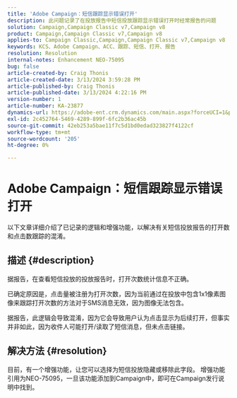 ```yaml
---
title: 'Adobe Campaign：短信跟踪显示错误打开'
description: 此问题记录了在投放报告中短信投放跟踪显示错误打开时经常报告的问题
solution: Campaign,Campaign Classic v7,Campaign v8
product: Campaign,Campaign Classic v7,Campaign v8
applies-to: Campaign Classic,Campaign,Campaign Classic v7,Campaign v8
keywords: KCS、Adobe Campaign、ACC、跟踪、短信、打开、报告
resolution: Resolution
internal-notes: Enhancement NEO-75095
bug: false
article-created-by: Craig Thonis
article-created-date: 3/13/2024 3:59:28 PM
article-published-by: Craig Thonis
article-published-date: 3/13/2024 4:22:16 PM
version-number: 1
article-number: KA-23877
dynamics-url: https://adobe-ent.crm.dynamics.com/main.aspx?forceUCI=1&pagetype=entityrecord&etn=knowledgearticle&id=5b0416a9-52e1-ee11-904d-6045bd006079
exl-id: 2c452764-5469-4289-899f-6fc2b36ac45b
source-git-commit: 42eb253a5bae11f7c5d1bd0edad323827f4122cf
workflow-type: tm+mt
source-wordcount: '205'
ht-degree: 0%

---
```


# Adobe Campaign：短信跟踪显示错误打开


以下文章详细介绍了已记录的逻辑和增强功能，以解决有关短信投放报告的打开数和点击数跟踪的混淆。

## 描述 {#description}


据报告，在查看短信投放的投放报告时，打开次数统计信息不正确。

已确定原因是，点击量被注册为打开次数，因为当前通过在投放中包含1x1像素图像来跟踪打开次数的方法对于SMS消息无效，因为图像无法包含。

据报告，此逻辑会导致混淆，因为它会导致用户认为点击显示为后续打开，但事实并非如此，因为收件人可能打开/读取了短信消息，但未点击链接。


## 解决方法 {#resolution}


目前，有一个增强功能，让您可以选择为短信投放隐藏或移除此字段。 增强功能引用为NEO-75095，一旦该功能添加到Campaign中，即可在Campaign发行说明中找到。
